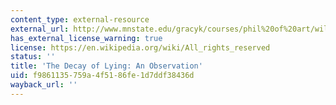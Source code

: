 ```yaml
---
content_type: external-resource
external_url: http://www.mnstate.edu/gracyk/courses/phil%20of%20art/wildetext.htm
has_external_license_warning: true
license: https://en.wikipedia.org/wiki/All_rights_reserved
status: ''
title: 'The Decay of Lying: An Observation'
uid: f9861135-759a-4f51-86fe-1d7ddf38436d
wayback_url: ''
---
```

